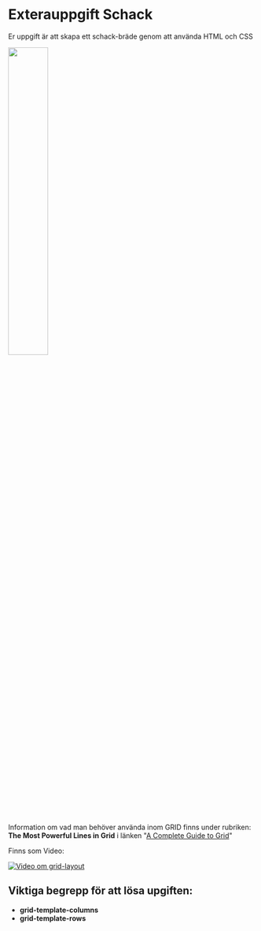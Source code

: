 # Exterauppgift Schack
Er uppgift är att skapa ett schack-bräde genom att använda HTML och CSS

<img src="https://upload.wikimedia.org/wikipedia/commons/d/d5/Chess_Board.svg" width="40%">

Information om vad man behöver använda inom GRID finns under rubriken: **The Most Powerful Lines in Grid** i länken "[A Complete Guide to Grid](https://css-tricks.com/snippets/css/complete-guide-grid/#grid-powerful)"



Finns som Video:

[![Video om grid-layout](https://img.youtube.com/vi/jV8B24rSN5o/0.jpg)](https://www.youtube.com/watch?v=jV8B24rSN5o)

## Viktiga begrepp för att lösa upgiften: 
* **grid-template-columns**
* **grid-template-rows**
